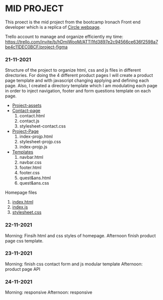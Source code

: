 # MID PROJECT

This proect is the mid project from the bootcamp Ironach Front end developer which is a replica of [Circle webpage](https://circle-agency-35d27e.webflow.io).

Trello account to manage and organize efficiently my time:
https://trello.com/invite/b/hDmiWooM/ATTI1fd3897e2c94566ce636f2598a7be4c11DEC0BCF/project-figma

### 21-11-2021

Structure of the project to organize html, css and js files in different directories.
For doing the 4 different product pages I will create a product page template and with javascript changing applying and defining each page.
Also, I created a directory template which I am modulating each page in order to inject navigation, footer and form questions template on each page.

- [Project-assets](/project-assets/)
- [Contact-page](/Contact%20Page/)
  1. contact.html
  2. contact.js
  3. stylesheet-contact.css
- [Project-Page](/Project%20page_simplify/)
  1. index-projp.html
  2. stylesheet-projp.css
  3. index-projp.js
- [Templates](/templates/)
  1. navbar.html
  2. navbar.css
  3. footer.html
  4. footer.css
  5. quest&ans.html
  6. quest&ans.css

Homepage files

1. [index.html](/index.html)
2. [index.js](/index.js)
3. [stylesheet.css](/stylesheet.css)

### 22-11-2021

Morning: Finsih html and css styles of homepage.
Afternoon finish product page css template.

### 23-11-2021

Morning: finish css contact form and js modular template
Afternoon: product page API

### 24-11-2021

Morning: responsive
Afternoon: responsive

